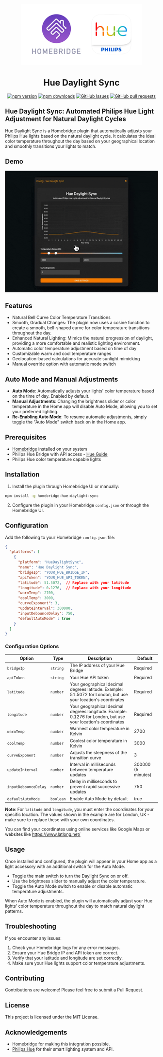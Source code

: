 <p align="center">
  <img src="homebridge-hue.png" height="200px">  
</p>
<span align="center">

# Hue Daylight Sync

[![npm version](https://img.shields.io/npm/v/homebridge-hue-daylight-sync
)](https://badge.fury.io/js/homebridge-hue-daylight-sync)
[![npm downloads](https://img.shields.io/npm/d18m/homebridge-hue-daylight-sync.svg)](https://www.npmjs.com/package/homebridge-hue-daylight-sync)
[![GitHub Issues](https://img.shields.io/github/issues/JoshBello/homebridge-hue-daylight-sync)](https://github.com/JoshBello/homebridge-hue-daylight-sync/issues)
[![GitHub pull requests](https://img.shields.io/github/issues-pr/JoshBello/homebridge-hue-daylight-sync/open)](https://github.com/JoshBello/homebridge-hue-daylight-sync/pulls)

</span>

## Hue Daylight Sync: Automated Philips Hue Light Adjustment for Natural Daylight Cycles

Hue Daylight Sync is a Homebridge plugin that automatically adjusts your Philips Hue lights based on the natural daylight cycle. It calculates the ideal color temperature throughout the day based on your geographical location and smoothly transitions your lights to match.

## Demo

<img src="demo.gif" height="400px">  

## Features

- Natural Bell Curve Color Temperature Transitions
- Smooth, Gradual Changes: The plugin now uses a cosine function to create a smooth, bell-shaped curve for color temperature transitions throughout the day.
- Enhanced Natural Lighting: Mimics the natural progression of daylight, providing a more comfortable and realistic lighting environment.
- Automatic color temperature adjustment based on time of day
- Customizable warm and cool temperature ranges
- Geolocation-based calculations for accurate sunlight mimicking
- Manual override option with automatic mode switch

## Auto Mode and Manual Adjustments

- **Auto Mode**: Automatically adjusts your lights' color temperature based on the time of day. Enabled by default.
- **Manual Adjustments**: Changing the brightness slider or color temperature in the Home app will disable Auto Mode, allowing you to set your preferred lighting.
- **Re-Enabling Auto Mode**: To resume automatic adjustments, simply toggle the "Auto Mode" switch back on in the Home app.

## Prerequisites

- [Homebridge](https://homebridge.io/) installed on your system
- Philips Hue Bridge with API access - [Hue Guide](https://developers.meethue.com/develop/hue-api-v2/getting-started/#follow-3-easy-steps)
- Philips Hue color temperature capable lights

## Installation

1. Install the plugin through Homebridge UI or manually:

```bash
npm install -g homebridge-hue-daylight-sync
```

2. Configure the plugin in your Homebridge `config.json` or through the Homebridge UI.

## Configuration

Add the following to your Homebridge `config.json` file:

```json
{
  "platforms": [
    {
      "platform": "HueDaylightSync",
      "name": "Hue Daylight Sync",
      "bridgeIp": "YOUR_HUE_BRIDGE_IP",
      "apiToken": "YOUR_HUE_API_TOKEN",
      "latitude": 51.5072,  // Replace with your latitude
      "longitude": 0.1276,  // Replace with your longitude
      "warmTemp": 2700,
      "coolTemp": 3000,
      "curveExponent": 3,
      "updateInterval": 300000,
      "inputDebounceDelay": 750,
      "defaultAutoMode" : true
    }
  ]
}
```

### Configuration Options

| Option | Type | Description | Default |
|--------|------|-------------|---------|
| `bridgeIp` | `string` | The IP address of your Hue Bridge | Required |
| `apiToken` | `string` | Your Hue API token | Required |
| `latitude` | `number` | Your geographical decimal degrees latitude. Example: 51.5072 for London, but use your location's coordinates | Required |
| `longitude` | `number` | Your geographical decimal degrees longitude. Example: 0.1276 for London, but use your location's coordinates | Required |
| `warmTemp` | `number` | Warmest color temperature in Kelvin | 2700 |
| `coolTemp` | `number` | Coolest color temperature in Kelvin | 3000 |
| `curveExponent` | `number` | Adjusts the steepness of the transition curve | 3 |
| `updateInterval` | `number` | Interval in milliseconds between temperature updates | 300000 (5 minutes) |
| `inputDebounceDelay` | `number` | Delay in milliseconds to prevent rapid successive updates | 750 |
| `defaultAutoMode` | `boolean` | Enable Auto Mode by default | true |

**Note**: For `latitude` and `longitude`, you must enter the coordinates for your specific location. The values shown in the example are for London, UK - make sure to replace these with your own coordinates.

You can find your coordinates using online services like Google Maps or websites like https://www.latlong.net/

## Usage

Once installed and configured, the plugin will appear in your Home app as a light accessory with an additional switch for the Auto Mode.

- Toggle the main switch to turn the Daylight Sync on or off.
- Use the brightness slider to manually adjust the color temperature.
- Toggle the Auto Mode switch to enable or disable automatic temperature adjustments.

When Auto Mode is enabled, the plugin will automatically adjust your Hue lights' color temperature throughout the day to match natural daylight patterns.

## Troubleshooting

If you encounter any issues:

1. Check your Homebridge logs for any error messages.
2. Ensure your Hue Bridge IP and API token are correct.
3. Verify that your latitude and longitude are set correctly.
4. Make sure your Hue lights support color temperature adjustments.

## Contributing

Contributions are welcome! Please feel free to submit a Pull Request.

## License

This project is licensed under the MIT License.

## Acknowledgements

- [Homebridge](https://homebridge.io/) for making this integration possible.
- [Philips Hue](https://www.philips-hue.com/) for their smart lighting system and API.
